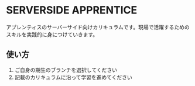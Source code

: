 # SERVERSIDE APPRENTICE

アプレンティスのサーバーサイド向けカリキュラムです。現場で活躍するためのスキルを実践的に身につけていきます。

## 使い方

1. ご自身の期生のブランチを選択してください
2. 記載のカリキュラムに沿って学習を進めてください
